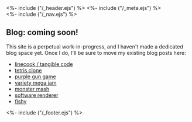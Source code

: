 <!DOCTYPE html>
<html>
<head>
<%- include ("/_header.ejs") %>
<link href="/stylesheets/mailchimp.css" rel="stylesheet" type="text/css">
<%- include ("/_meta.ejs") %>
</head>
<body>
<div class="wrapper">
<%- include ("/_nav.ejs") %>
<section class="main-content">

## Blog: coming soon!

This site is a perpetual work-in-progress, and I haven't made a dedicated blog space yet. Once I do, I'll be sure to move my existing blog posts here:

<ul>
  <li><a href="/posts/linecook">linecook / tangible code</a></li>
  <li><a href="/posts/tetris-clone">tetris clone</a></li>
  <li><a href="/posts/purple-gun-game">purple gun game</a></li>
  <li><a href="/posts/vmj2020">variety mega jam</a></li>
  <li><a href="/posts/monster-mash">monster mash</a></li>
  <li><a href="/posts/software-renderer">software renderer</a></li>
  <li><a href="/posts/fishy">fishy</a></li>
</ul>

</section>
<%- include ("/_footer.ejs") %>
</body>
</html>
